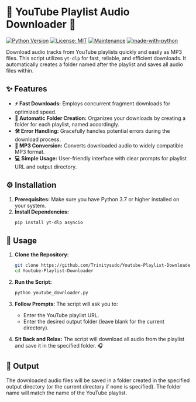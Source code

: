 # 🎵 YouTube Playlist Audio Downloader 🎵

[![Python Version](https://img.shields.io/badge/python-3.7+-blue.svg)](https://www.python.org/downloads/)
[![License: MIT](https://img.shields.io/badge/License-MIT-yellow.svg)](https://opensource.org/licenses/MIT)
[![Maintenance](https://img.shields.io/badge/Maintained%3F-yes-green.svg)](https://GitHub.com/Trinitysudo/Youtube-Playlist-Downloader/graphs/commit-activity)
[![made-with-python](https://img.shields.io/badge/Made%20with-Python-1f425f.svg)](https://www.python.org/)

Download audio tracks from YouTube playlists quickly and easily as MP3 files. This script utilizes `yt-dlp` for fast, reliable, and efficient downloads. It automatically creates a folder named after the playlist and saves all audio files within.

## ✨ Features

*   **⚡️ Fast Downloads:** Employs concurrent fragment downloads for optimized speed.
*   **📂 Automatic Folder Creation:** Organizes your downloads by creating a folder for each playlist, named accordingly.
*   **🛠️ Error Handling:** Gracefully handles potential errors during the download process.
*   **🎼 MP3 Conversion:** Converts downloaded audio to widely compatible MP3 format.
*   **💻 Simple Usage:** User-friendly interface with clear prompts for playlist URL and output directory.

## ⚙️ Installation

1.  **Prerequisites:** Make sure you have Python 3.7 or higher installed on your system.
2.  **Install Dependencies:**
    ```bash
    pip install yt-dlp asyncio
    ```

## 🚀 Usage

1.  **Clone the Repository:**
    ```bash
    git clone https://github.com/Trinitysudo/Youtube-Playlist-Downloader.git
    cd Youtube-Playlist-Downloader
    ```
2.  **Run the Script:**
    ```bash
    python youtube_downloader.py
    ```
3.  **Follow Prompts:** The script will ask you to:
    *   Enter the YouTube playlist URL.
    *   Enter the desired output folder (leave blank for the current directory).

4.  **Sit Back and Relax:** The script will download all audio from the playlist and save it in the specified folder. 🎧

## 📂 Output

The downloaded audio files will be saved in a folder created in the specified output directory (or the current directory if none is specified). The folder name will match the name of the YouTube playlist.
